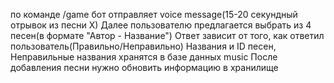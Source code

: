 по команде /game бот отправляет voice message(15-20 секундный отрывок из песни X)
Далее пользователю предлагается выбрать из 4 песен(в формате "Автор - Название")
Ответ зависит от того, как ответил пользователь(Правильно/Неправильно)
Названия и ID песен, Неправильные названия хранятся в базе данных music
После добавления песни нужно обновить информацию в хранилище 